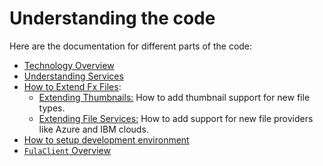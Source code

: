 # Understanding the code
 Here are the documentation for different parts of the code:
 - [Technology Overview](https://github.com/functionland/fx-files/blob/main/docs/technology-overview.md)
 - [Understanding Services](https://github.com/functionland/fx-files/blob/main/docs/class-diagram-overview.md)
 - [How to Extend Fx Files](https://github.com/functionland/fx-files/blob/main/docs/how-to-extend.md):
   - [Extending Thumbnails:](https://github.com/functionland/fx-files/blob/main/docs/thumbnail-plugin-overview.md) How to add thumbnail support for new file types.
   - [Extending File Services:](https://github.com/functionland/fx-files/blob/main/docs/file-service-overview.md) How to add support for new file providers like Azure and IBM clouds.
- [How to setup development environment](https://github.com/functionland/fx-files/blob/main/docs/setup-development-environment.md)
 - [`FulaClient` Overview](https://github.com/functionland/fx-files/blob/main/docs/fula-client-overview.md)

